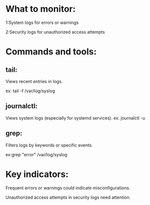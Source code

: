 # What to monitor:
1:System logs for errors or warnings

2:Security logs for unauthorized access attempts

# Commands and tools:
## tail:
Views recent entries in logs.

ex: tail -f /var/log/syslog
## journalctl: 
Views system logs (especially for systemd services).
ex: journalctl -u <service-name>

## grep: 
Filters logs by keywords or specific events.

ex:grep "error" /var/log/syslog

# Key indicators:
Frequent errors or warnings could indicate misconfigurations.

Unauthorized access attempts in security logs need attention.
